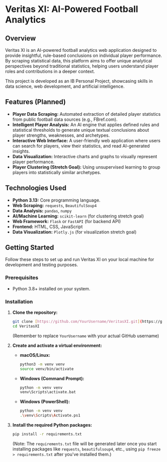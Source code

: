 # Veritas XI: AI-Powered Football Analytics

## Overview

Veritas XI is an AI-powered football analytics web application designed to provide insightful, rule-based conclusions on individual player performance. By scraping statistical data, this platform aims to offer unique analytical perspectives beyond traditional statistics, helping users understand player roles and contributions in a deeper context.

This project is developed as an IB Personal Project, showcasing skills in data science, web development, and artificial intelligence.

## Features (Planned)

* **Player Data Scraping:** Automated extraction of detailed player statistics from public football data sources (e.g., FBref.com).
* **Intelligent Player Analysis:** An AI engine that applies defined rules and statistical thresholds to generate unique textual conclusions about player strengths, weaknesses, and archetypes.
* **Interactive Web Interface:** A user-friendly web application where users can search for players, view their statistics, and read AI-generated insights.
* **Data Visualization:** Interactive charts and graphs to visually represent player performance.
* **Player Clustering (Stretch Goal):** Using unsupervised learning to group players into statistically similar archetypes.

## Technologies Used

* **Python 3.13:** Core programming language.
* **Web Scraping:** `requests`, `BeautifulSoup4`
* **Data Analysis:** `pandas`, `numpy`
* **AI/Machine Learning:** `scikit-learn` (for clustering stretch goal)
* **Web Framework:** `Flask` or `FastAPI` (for backend API)
* **Frontend:** HTML, CSS, JavaScript
* **Data Visualization:** `Plotly.js` (for visualization stretch goal)

## Getting Started

Follow these steps to set up and run Veritas XI on your local machine for development and testing purposes.

### Prerequisites

* Python 3.8+ installed on your system.

### Installation

1.  **Clone the repository:**
    ```bash
    git clone [https://github.com/YourUsername/VeritasXI.git](https://github.com/YourUsername/VeritasXI.git)
    cd VeritasXI
    ```
    (Remember to replace `YourUsername` with your actual GitHub username)

2.  **Create and activate a virtual environment:**
    * **macOS/Linux:**
        ```bash
        python3 -m venv venv
        source venv/bin/activate
        ```
    * **Windows (Command Prompt):**
        ```bash
        python -m venv venv
        venv\Scripts\activate.bat
        ```
    * **Windows (PowerShell):**
        ```bash
        python -m venv venv
        .\venv\Scripts\Activate.ps1
        ```

3.  **Install the required Python packages:**
    ```bash
    pip install -r requirements.txt
    ```
    (Note: The `requirements.txt` file will be generated later once you start installing packages like `requests`, `beautifulsoup4`, etc., using `pip freeze > requirements.txt` after you've installed them.)
